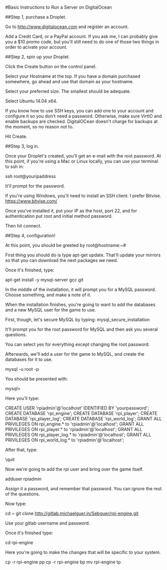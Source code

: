 #Basic Instructions to Run a Server on DigitalOcean

##Step 1, purchase a Droplet.

Go to http://www.digitalocean.com and register an account.

Add a Credit Card, or a PayPal account. If you ask me, I can probably give you a $10 promo code, 
but you'll still need to do one of those two things in order to acivate your account.

##Step 2, spin up your Droplet.

Click the Create button on the control panel.

Select your Hostname at the top. If you have a domain purchased somewhere, go ahead and use that domain as your hostname.

Select your preferred size. The smallest should be adequate.

Select Ubuntu 14.04 x64.

If you know how to use SSH keys, you can add one to your account and configure it so you don't need a password. Otherwise,
make sure VirtIO and enable backups are checked. DigitalOCean doesn't charge for backups at the moment, so no reason not to.

Hit Create.

##Step 3, log in.

Once your Droplet's created, you'll get an e-mail with the root password. At this point, if you're using a Mac or Linux locally,
you can use your terminal to ssh in: 

ssh root@youripaddress

It'll prompt for the password.

If you're using Windows, you'll need to install an SSH client. I prefer Bitvise. https://www.bitvise.com/

Once you've installed it, put your IP as the host, port 22, and for authentication put root and initial method password.

Then hit connect.


##Step 4, configuration!

At this point, you should be greeted by root@hostname:~#

First thing you should do is type apt-get update. That'll update your mirrors so that you can download the next packages we need.

Once it's finished, type:

apt-get install -y mysql-server gcc git

In the middle of the installation, it will prompt you for a MySQL password. Choose something, and make a note of it.

When the installation finishes, you're going to want to add the databases and a new MySQL user for the game to use.

First, though, let's secure MySQL by typing: mysql_secure_installation

It'll prompt you for the root password for MySQL and then ask you several questions.

You can select yes for everything except changing the root password.

Afterwards, we'll add a user for the game to MySQL, and create the databases for it to use.

mysql -u root -p
<your password>

You should be presented with:

mysql>

Here you'll type:

CREATE USER 'rpiadmin'@'localhost' IDENTIFIED BY 'yourpassword';
CREATE DATABASE 'rpi_engine';
CREATE DATABASE 'rpi_player';
CREATE DATABASE 'rpi_player_log';
CREATE DATABASE 'rpi_world_log';
GRANT ALL PRIVILEGES ON rpi_engine.* to 'rpiadmin'@'localhost';
GRANT ALL PRIVILEGES ON rpi_player.* to 'rpiadmin'@'localhost';
GRANT ALL PRIVILEGES ON rpi_player_log.* to 'rpiadmin'@'localhost';
GRANT ALL PRIVILEGES ON rpi_world_log.* to 'rpiadmin'@'localhost';

After that, type:

\quit

Now we're going to add the rpi user and bring over the game itself.

adduser rpiadmin

Assign it a password, and remember that password. You can ignore the rest of the questions.

Now type:

cd ~
git clone http://gitlab.michaelguer.in/Sebguer/rpi-engine.git

Use your gitlab username and password.

Once it's finished type:

cd rpi-engine

Here you're going to make the changes that will be specific to your system.

cp -r rpi-engine pp
cp -r rpi-engine bp
mv rpi-engine tp

